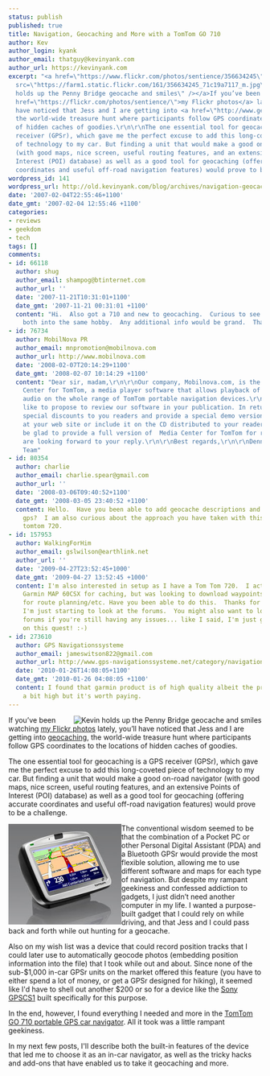 ```yaml
---
status: publish
published: true
title: Navigation, Geocaching and More with a TomTom GO 710
author: Kev
author_login: kyank
author_email: thatguy@kevinyank.com
author_url: https://kevinyank.com
excerpt: "<a href=\"https://www.flickr.com/photos/sentience/356634245\"><img align=\"right\"
  src=\"https://farm1.static.flickr.com/161/356634245_71c19a7117_m.jpg\" alt=\"Kevin
  holds up the Penny Bridge geocache and smiles\" /></a>If you’ve been watching <a
  href=\"https://flickr.com/photos/sentience/\">my Flickr photos</a> lately, you’ll
  have noticed that Jess and I are getting into <a href=\"http://www.geocaching.com/\">geocaching</a>,
  the world-wide treasure hunt where participants follow GPS coordinates to the locations
  of hidden caches of goodies.\r\n\r\nThe one essential tool for geocaching is a GPS
  receiver (GPSr), which gave me the perfect excuse to add this long-coveted piece
  of technology to my car. But finding a unit that would make a good on-road navigator
  (with good maps, nice screen, useful routing features, and an extensive Points of
  Interest (POI) database) as well as a good tool for geocaching (offering accurate
  coordinates and useful off-road navigation features) would prove to be a challenge.\r\n\r\n"
wordpress_id: 141
wordpress_url: http://old.kevinyank.com/blog/archives/navigation-geocaching-and-more-with-a-tomtom-go-710/
date: '2007-02-04T22:55:46+1100'
date_gmt: '2007-02-04 12:55:46 +1100'
categories:
- reviews
- geekdom
- tech
tags: []
comments:
- id: 66118
  author: shug
  author_email: shampog@btinternet.com
  author_url: ''
  date: '2007-11-21T10:31:01+1100'
  date_gmt: '2007-11-21 00:31:01 +1100'
  content: "Hi.  Also got a 710 and new to geocaching.  Curious to see how i can combine
    both into the same hobby.  Any additional info would be grand.  Thanks\r\n\r\nShug"
- id: 76734
  author: MobilNova PR
  author_email: mnpromotion@mobilnova.com
  author_url: http://www.mobilnova.com
  date: '2008-02-07T20:14:29+1100'
  date_gmt: '2008-02-07 10:14:29 +1100'
  content: "Dear sir, madam,\r\n\r\nOur company, Mobilnova.com, is the maker of Media
    Center for TomTom, a media player software that allows playback of video and MP3
    audio on the whole range of TomTom portable navigation devices.\r\n\r\nWe would
    like to propose to review our software in your publication. In return we can offer
    special discounts to you readers and provide a special demo version of our software
    at your web site or include it on the CD distributed to your readers.\r\nWe would
    be glad to provide a full version of  Media Center for TomTom for review purposes.\r\n\r\nWe
    are looking forward to your reply.\r\n\r\nBest regards,\r\n\r\nDennis\r\nMobilnova
    Team"
- id: 80354
  author: charlie
  author_email: charlie.spear@gmail.com
  author_url: ''
  date: '2008-03-06T09:40:52+1100'
  date_gmt: '2008-03-05 23:40:52 +1100'
  content: Hello.  Have you been able to add geocache descriptions and logs to your
    gps?  I am also curious about the approach you have taken with this.  I have a
    tomtom 720.
- id: 157953
  author: WalkingForHim
  author_email: gslwilson@earthlink.net
  author_url: ''
  date: '2009-04-27T23:52:45+1000'
  date_gmt: '2009-04-27 13:52:45 +1000'
  content: I'm also interested in setup as I have a Tom Tom 720.  I actually use a
    Garmin MAP 60CSX for caching, but was looking to download waypoints into my 720
    for route planning/etc. Have you been able to do this.  Thanks for any feedback...
    I'm just starting to look at the forums.  You might also want to look at the www.geocaching.com
    forums if you're still having any issues... like I said, I'm just getting started
    on this quest! :-)
- id: 273610
  author: GPS Navigationssysteme
  author_email: jameswitson822@gmail.com
  author_url: http://www.gps-navigationssysteme.net/category/navigationssysteme
  date: '2010-01-26T14:08:05+1100'
  date_gmt: '2010-01-26 04:08:05 +1100'
  content: I found that garmin product is of high quality albeit the price is also
    a bit high but it's worth paying.
---
```

<p><a href="https://www.flickr.com/photos/sentience/356634245"><img align="right" src="https://farm1.static.flickr.com/161/356634245_71c19a7117_m.jpg" alt="Kevin holds up the Penny Bridge geocache and smiles" /></a>If you’ve been watching <a href="http://flickr.com/photos/sentience/">my Flickr photos</a> lately, you’ll have noticed that Jess and I are getting into <a href="http://www.geocaching.com/">geocaching</a>, the world-wide treasure hunt where participants follow GPS coordinates to the locations of hidden caches of goodies.</p>
<p>The one essential tool for geocaching is a GPS receiver (GPSr), which gave me the perfect excuse to add this long-coveted piece of technology to my car. But finding a unit that would make a good on-road navigator (with good maps, nice screen, useful routing features, and an extensive Points of Interest (POI) database) as well as a good tool for geocaching (offering accurate coordinates and useful off-road navigation features) would prove to be a challenge.</p>
<p><a id="more"></a><a id="more-141"></a><a href="http://www.tomtom.com/products/product.php?ID=211"><img align="left" title="TomTom GO 710" alt="TomTom GO 710" id="image140" src="/assets/wp-content/uploads/2007/01/ttg710.jpg" /></a>The conventional wisdom seemed to be that the combination of a Pocket PC or other Personal Digital Assistant (PDA) and a Bluetooth GPSr would provide the most flexible solution, allowing me to use different software and maps for each type of navigation. But despite my rampant geekiness and confessed addiction to gadgets, I just didn’t need another computer in my life. I wanted a purpose-built gadget that I could rely on while driving, and that Jess and I could pass back and forth while out hunting for a geocache.</p>
<p>Also on my wish list was a device that could record position tracks that I could later use to automatically geocode photos (embedding position information into the file) that I took while out and about. Since none of the sub-$1,000 in-car GPSr units on the market offered this feature (you have to either spend a lot of money, or get a GPSr designed for hiking), it seemed like I'd have to shell out another $200 or so for a device like the <a href="http://www.sony.com.au/dis/dis/catalog/product.jsp?id=GPSCS1">Sony GPSCS1</a> built specifically for this purpose.</p>
<p>In the end, however, I found everything I needed and more in the <a href="http://www.tomtom.com/products/product.php?ID=211">TomTom GO 710 portable GPS car navigator</a>. All it took was a little rampant geekiness.</p>
<p>In my next few posts, I'll describe both the built-in features of the device that led me to choose it as an in-car navigator, as well as the tricky hacks and add-ons that have enabled us to take it geocaching and more.</p>
